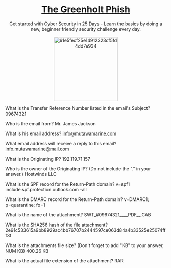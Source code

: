 # <div align="center">[The Greenholt Phish](https://tryhackme.com/room/phishingemails5fgjlzxc)</div>
<div align="center">Get started with Cyber Security in 25 Days - Learn the basics by doing a new, beginner friendly security challenge every day.</div>
<br>
<div align="center">
<img width="200" height="200" alt="61e5fecf25e14912323cf5fd4dd7e934" src="https://github.com/user-attachments/assets/d792ce22-a54d-4635-92cf-850fe228446c" />
</div>

What is the Transfer Reference Number listed in the email's Subject?
09674321

Who is the email from?
Mr. James Jackson

What is his email address?
info@mutawamarine.com

What email address will receive a reply to this email? 
info.mutawamarine@mail.com

What is the Originating IP?
192.119.71.157

Who is the owner of the Originating IP? (Do not include the "." in your answer.)
Hostwinds LLC

What is the SPF record for the Return-Path domain?
v=spf1 include:spf.protection.outlook.com -all

What is the DMARC record for the Return-Path domain?
v=DMARC1; p=quarantine; fo=1

What is the name of the attachment?
SWT_#09674321____PDF__.CAB

What is the SHA256 hash of the file attachment?
2e91c533615a9bb8929ac4bb76707b2444597ce063d84a4b33525e25074fff3f

What is the attachments file size? (Don't forget to add "KB" to your answer, NUM KB)
400.26 KB

What is the actual file extension of the attachment?
RAR
